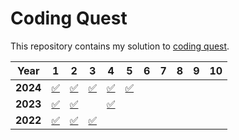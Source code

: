 # Coding Quest

This repository contains my solution to [coding quest][codingquest].

| **Year** | 1          | 2          | 3          | 4         | 5          | 6   | 7   | 8   | 9   | 10  |
| -------- | ---------- | ---------- | ---------- |-----------| ---------- | --- | --- | --- | --- | --- |
| **2024** | [✅][2401] | [✅][2402] | [✅][2403] | [✅][2404] | [✅][2405] |     |     |     |     |     |
| **2023** | [✅][2301] | [✅][2302] |            | [✅][2304] |            |     |     |     |     |     |
| **2022** | [✅][2201] | [✅][2202] | [✅][2203] |           |            |     |     |     |     |     |

[2201]: ./coding_quest_2022/day01.py
[2202]: ./coding_quest_2022/day02.py
[2203]: ./coding_quest_2022/day03.py
[2301]: ./coding_quest_2023/day01.py
[2302]: ./coding_quest_2023/day02.py
[2304]: ./coding_quest_2023/day04.py
[2401]: ./coding_quest_2024/day01.py
[2402]: ./coding_quest_2024/day02.py
[2403]: ./coding_quest_2024/day03.py
[2404]: ./coding_quest_2024/day04.py
[2405]: ./coding_quest_2024/day05.py
[codingquest]: https://codingquest.io
